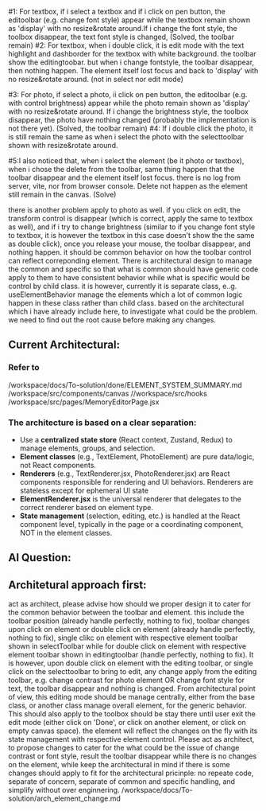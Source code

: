 #1: For textbox, if i select a textbox and if i click on pen button, the editoolbar (e.g. change font style) appear while the textbox remain shown as 'display' with no resize&rotate around.If i change the font style, the toolbox disappear, the text font style is changed, (Solved, the toolbar remain)
#2: For textbox, when i double click, it is edit mode with the text highlight and dashborder for the textbox with white background. the toolbar show the editingtoobar. but when i change fontstyle, the toolbar disappear, then nothing happen. The element itself lost focus and back to 'display' with no resize&rotate around. (not in select nor edit mode)

#3: For photo, if select a photo, ii click on pen button, the editoolbar (e.g. with control brightness) appear while the photo remain shown as 'display' with no resize&rotate around. If i change the brightness style, the toolbox disappear, the photo have nothing changed (probably the implementation is not there yet). (Solved, the toolbar remain)
#4: If i double click the photo, it is still remain the same as when i select the photo with the selecttoolbar shown with resize&rotate around.

#5:I also noticed that, when i select the element (be it photo or textbox), when i chose the delete from the toolbar, same thing happen that the toolbar disappear and the element itself lost focus. there is no log from server, vite, nor from browser console. Delete not happen as the element still remain in the canvas. (Solve)

there is another problem apply to photo as well. if you click on edit, the transform control is disappear (which is correct, apply the same to textbox as well), and if i try to change brightness (similar to if you change font style to textbox, it is however the textbox in this case doesn't show the the same as double click), once you release your mouse, the toolbar disappear, and nothing happen. it should be common behavior on how the toolbar control can reflect correponding element. There is architectural design to manage the common and specific so that what is common should have generic code apply to them to have consistent behavior while what is specific would be control by child class. it is however, currently it is separate class, e..g. useElementBehavior manage the elements which a lot of common logic happen in these class rather than child class. based on the architectural which i have already include here, to investigate what could be the problem. we need to find out the root cause before making any changes.

## Current Architectural:

### Refer to

/workspace/docs/To-solution/done/ELEMENT_SYSTEM_SUMMARY.md
/workspace/src/components/canvas
//workspace/src/hooks
/workspace/src/pages/MemoryEditorPage.jsx

### The architecture is based on a clear separation:

- Use a **centralized state store** (React context, Zustand, Redux) to manage elements, groups, and selection.
- **Element classes** (e.g., TextElement, PhotoElement) are pure data/logic, not React components.
- **Renderers** (e.g., TextRenderer.jsx, PhotoRenderer.jsx) are React components responsible for rendering and UI behaviors. Renderers are stateless except for ephemeral UI state
- **ElementRenderer.jsx** is the universal renderer that delegates to the correct renderer based on element type.
- **State management** (selection, editing, etc.) is handled at the React component level, typically in the page or a coordinating component, NOT in the element classes.

## AI Question:

## Architetural approach first:

act as architect, please advise how should we proper design it to cater for the common behavior between the toolbar and element. this include the toolbar position (already handle perfectly, nothing to fix), toolbar changes upon click on element or double click on element (already handle perfectly, nothing to fix), single clikc on element with respective element toolbar shown in selectToolbar while for double click on element with respective element toolbar shown in editingtoolbar (handle perfectly, nothing to fix).
It is however, upon double click on element with the editing toolbar, or single click on the selecttoolbar to bring to edit, any change apply from the editing toolbar, e.g. change contrast for photo element OR change font style for text, the toolbar disappear and nothing is changed.
From architectural point of view, this editing mode should be manage centrally, either from the base class, or another class manage overall element, for the generic behavior. This should also apply to the toolbox should be stay there until user exit the edit mode (either click on 'Done', or click on another element, or click on empty canvas space). the element will reflect the changes on the fly with its state management with respective element control.
Please act as architect, to propose changes to cater for the what could be the issue of change contrast or font style, result the toolbar disappear while there is no changes on the element, while keep the architectural in mind if there is some changes should apply to fit for the architectural pricinple: no repeate code, separate of concern, separate of common and specific handling, and simplify without over enginnering.
/workspace/docs/To-solution/arch_element_change.md
